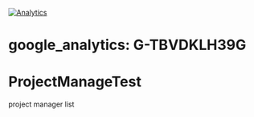 

[![Analytics](https://ga-beacon.appspot.com/G-JQ6GN3617D/ProjectManageTest/)](https://github.com/igrigorik/ga-beacon)
# google_analytics: G-TBVDKLH39G

# ProjectManageTest
project manager list
